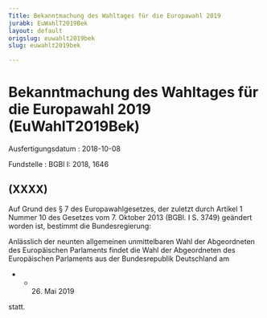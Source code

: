 ```yaml
---
Title: Bekanntmachung des Wahltages für die Europawahl 2019
jurabk: EuWahlT2019Bek
layout: default
origslug: euwahlt2019bek
slug: euwahlt2019bek

---
```


# Bekanntmachung des Wahltages für die Europawahl 2019 (EuWahlT2019Bek)

Ausfertigungsdatum
:   2018-10-08

Fundstelle
:   BGBl I: 2018, 1646


## (XXXX)

Auf Grund des § 7 des Europawahlgesetzes, der zuletzt durch Artikel 1
Nummer 10 des Gesetzes vom 7. Oktober 2013 (BGBl. I S. 3749) geändert
worden ist, bestimmt die Bundesregierung:

Anlässlich der neunten allgemeinen unmittelbaren Wahl der Abgeordneten
des Europäischen Parlaments findet die Wahl der Abgeordneten des
Europäischen Parlaments aus der Bundesrepublik Deutschland am

*    *   26. Mai 2019



statt.

